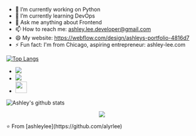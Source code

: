 - 🔭 I’m currently working on Python
- 🌱 I’m currently learning DevOps
- 💬 Ask me anything about Frontend
- 📫 How to reach me: ashley.lee.developer@gmail.com
- 😄 My website: https://webflow.com/design/ashleys-portfolio-4816d7
- ⚡ Fun fact: I'm from Chicago, aspiring entrepreneur: ashley-lee.com

[![Top Langs](https://github-readme-stats.vercel.app/api/top-langs/?username=alyrlee&layout=compact)](https://github.com/greenpioneer/github-readme-stats)

- <a href="https://www.instagram.com/ashleyloreal_lee/"><img src="https://img.shields.io/badge/instagram%20@ashleyloreal_lee?style=for-the-badge&logo=instagram&logoColor=white"/></a>
- <a href="https://www.linkedin.com/in/ashley-r-lee/"><img src="https://img.shields.io/badge/linkedin%20@ashley-r-lee?style=for-the-badge&logo=linkedin&logoColor=white"/></a>
- <a href="https://webflow.com/design/ashleys-portfolio-4816d7"><img height="30px" src="https://img.shields.io/badge/My%20Website:%20webflow.com/design/ashleys-portfolio-4816d7?style=for-the-badge&logo=google%20chrome&logoColor=white"/></a>

![Ashley's github stats](https://github-readme-stats.vercel.app/api?username=alyrlee&show_icons=true&theme=dark)

<p align="center">
<img src="https://visitor-badge.laobi.icu/badge?page_id=ashleylee" id="counter">
</p>
⭐️ From [ashleylee](https://github.com/alyrlee)
